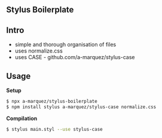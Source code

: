 Stylus Boilerplate
---

## Intro
- simple and thorough organisation of files
- uses normalize.css
- uses CASE - github.com/a-marquez/stylus-case

## Usage
**Setup**
```sh
$ npx a-marquez/stylus-boilerplate
$ npm install stylus a-marquez/stylus-case normalize.css
```

**Compilation**
```sh
$ stylus main.styl --use stylus-case
```

